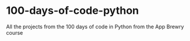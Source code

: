 # 100-days-of-code-python
All the projects from the 100 days of code in Python from the App Brewry course
